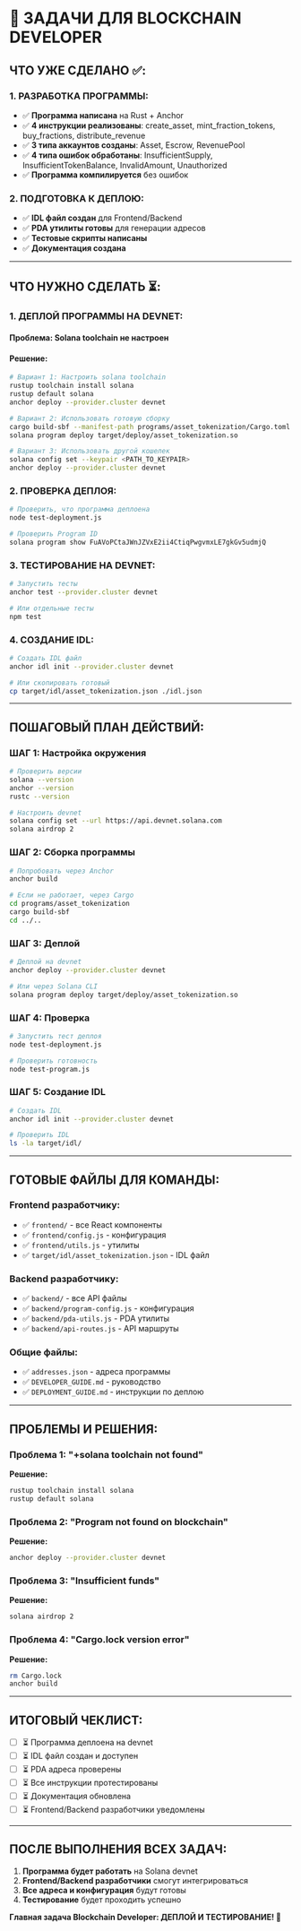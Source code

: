 # 🔧 ЗАДАЧИ ДЛЯ BLOCKCHAIN DEVELOPER

## **ЧТО УЖЕ СДЕЛАНО ✅:**

### **1. РАЗРАБОТКА ПРОГРАММЫ:**
- ✅ **Программа написана** на Rust + Anchor
- ✅ **4 инструкции реализованы**: create_asset, mint_fraction_tokens, buy_fractions, distribute_revenue
- ✅ **3 типа аккаунтов созданы**: Asset, Escrow, RevenuePool
- ✅ **4 типа ошибок обработаны**: InsufficientSupply, InsufficientTokenBalance, InvalidAmount, Unauthorized
- ✅ **Программа компилируется** без ошибок

### **2. ПОДГОТОВКА К ДЕПЛОЮ:**
- ✅ **IDL файл создан** для Frontend/Backend
- ✅ **PDA утилиты готовы** для генерации адресов
- ✅ **Тестовые скрипты написаны**
- ✅ **Документация создана**

---

## **ЧТО НУЖНО СДЕЛАТЬ ⏳:**

### **1. ДЕПЛОЙ ПРОГРАММЫ НА DEVNET:**

#### **Проблема:** Solana toolchain не настроен
#### **Решение:**
```bash
# Вариант 1: Настроить solana toolchain
rustup toolchain install solana
rustup default solana
anchor deploy --provider.cluster devnet

# Вариант 2: Использовать готовую сборку
cargo build-sbf --manifest-path programs/asset_tokenization/Cargo.toml
solana program deploy target/deploy/asset_tokenization.so

# Вариант 3: Использовать другой кошелек
solana config set --keypair <PATH_TO_KEYPAIR>
anchor deploy --provider.cluster devnet
```

### **2. ПРОВЕРКА ДЕПЛОЯ:**
```bash
# Проверить, что программа деплоена
node test-deployment.js

# Проверить Program ID
solana program show FuAVoPCtaJWnJZVxE2ii4CtiqPwgvmxLE7gkGv5udmjQ
```

### **3. ТЕСТИРОВАНИЕ НА DEVNET:**
```bash
# Запустить тесты
anchor test --provider.cluster devnet

# Или отдельные тесты
npm test
```

### **4. СОЗДАНИЕ IDL:**
```bash
# Создать IDL файл
anchor idl init --provider.cluster devnet

# Или скопировать готовый
cp target/idl/asset_tokenization.json ./idl.json
```

---

## **ПОШАГОВЫЙ ПЛАН ДЕЙСТВИЙ:**

### **ШАГ 1: Настройка окружения**
```bash
# Проверить версии
solana --version
anchor --version
rustc --version

# Настроить devnet
solana config set --url https://api.devnet.solana.com
solana airdrop 2
```

### **ШАГ 2: Сборка программы**
```bash
# Попробовать через Anchor
anchor build

# Если не работает, через Cargo
cd programs/asset_tokenization
cargo build-sbf
cd ../..
```

### **ШАГ 3: Деплой**
```bash
# Деплой на devnet
anchor deploy --provider.cluster devnet

# Или через Solana CLI
solana program deploy target/deploy/asset_tokenization.so
```

### **ШАГ 4: Проверка**
```bash
# Запустить тест деплоя
node test-deployment.js

# Проверить готовность
node test-program.js
```

### **ШАГ 5: Создание IDL**
```bash
# Создать IDL
anchor idl init --provider.cluster devnet

# Проверить IDL
ls -la target/idl/
```

---

## **ГОТОВЫЕ ФАЙЛЫ ДЛЯ КОМАНДЫ:**

### **Frontend разработчику:**
- ✅ `frontend/` - все React компоненты
- ✅ `frontend/config.js` - конфигурация
- ✅ `frontend/utils.js` - утилиты
- ✅ `target/idl/asset_tokenization.json` - IDL файл

### **Backend разработчику:**
- ✅ `backend/` - все API файлы
- ✅ `backend/program-config.js` - конфигурация
- ✅ `backend/pda-utils.js` - PDA утилиты
- ✅ `backend/api-routes.js` - API маршруты

### **Общие файлы:**
- ✅ `addresses.json` - адреса программы
- ✅ `DEVELOPER_GUIDE.md` - руководство
- ✅ `DEPLOYMENT_GUIDE.md` - инструкции по деплою

---

## **ПРОБЛЕМЫ И РЕШЕНИЯ:**

### **Проблема 1: "+solana toolchain not found"**
**Решение:**
```bash
rustup toolchain install solana
rustup default solana
```

### **Проблема 2: "Program not found on blockchain"**
**Решение:**
```bash
anchor deploy --provider.cluster devnet
```

### **Проблема 3: "Insufficient funds"**
**Решение:**
```bash
solana airdrop 2
```

### **Проблема 4: "Cargo.lock version error"**
**Решение:**
```bash
rm Cargo.lock
anchor build
```

---

## **ИТОГОВЫЙ ЧЕКЛИСТ:**

- [ ] ⏳ Программа деплоена на devnet
- [ ] ⏳ IDL файл создан и доступен
- [ ] ⏳ PDA адреса проверены
- [ ] ⏳ Все инструкции протестированы
- [ ] ⏳ Документация обновлена
- [ ] ⏳ Frontend/Backend разработчики уведомлены

---

## **ПОСЛЕ ВЫПОЛНЕНИЯ ВСЕХ ЗАДАЧ:**

1. **Программа будет работать** на Solana devnet
2. **Frontend/Backend разработчики** смогут интегрироваться
3. **Все адреса и конфигурация** будут готовы
4. **Тестирование** будет проходить успешно

**Главная задача Blockchain Developer: ДЕПЛОЙ И ТЕСТИРОВАНИЕ! 🚀**
